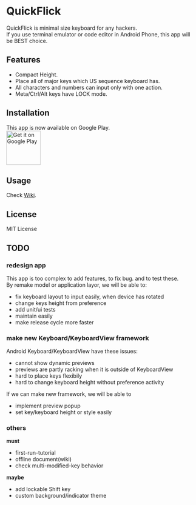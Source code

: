 # QuickFlick

QuickFlick is minimal size keyboard for any hackers.  
If you use terminal emulator or code editor in Android Phone, this app will be BEST choice.

## Features
* Compact Height.
* Place all of major keys which US sequence keyboard has.
* All characters and numbers can input only with one action.
* Meta/Ctrl/Alt keys have LOCK mode.

## Installation
This app is now available on Google Play.  
<a href='https://play.google.com/store/apps/details?id=com.rkbk60.quickflick&pcampaignid=MKT-Other-global-all-co-prtnr-py-PartBadge-Mar2515-1'><img alt='Get it on Google Play' src='https://play.google.com/intl/en_us/badges/images/generic/en_badge_web_generic.png' height='90px' style='max-width=100%;'/></a>

## Usage
Check [Wiki](https://github.com/rkbk60/QuickFlick/wiki/).

## License
MIT License

## TODO
### redesign app
This app is too complex to add features, to fix bug. and to test these.  
By remake model or application layor, we will be able to:
* fix keyboard layout to input easily, when device has rotated
* change keys height from preference
* add unit/ui tests
* maintain easily
* make release cycle more faster

### make new Keyboard/KeyboardView framework
Android Keyboard/KeyboardView have these issues:
* cannot show dynamic previews
* previews are partly racking when it is outside of KeyboardView
* hard to place keys flexibily
* hard to change keyboard height without preference activity

If we can make new framework, we will be able to
* implement preview popup
* set key/keyboard height or style easily

### others
**must**
* first-run-tutorial
* offline document(wiki)
* check multi-modified-key behavior

**maybe**
* add lockable Shift key
* custom background/indicator theme

